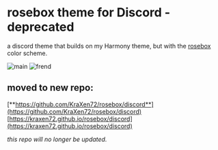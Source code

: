 # rosebox theme for Discord - deprecated
a discord theme that builds on my Harmony theme, but with the [rosebox](https://github.com/KraXen72/rosebox) color scheme. 

![main](https://cdn.discordapp.com/attachments/704792091955429426/769205102393032744/unknown.png)
![frend](https://cdn.discordapp.com/attachments/704792091955429426/769205114556383262/unknown.png)

## moved to new repo:
[**https://github.com/KraXen72/rosebox/discord**](https://github.com/KraXen72/rosebox/discord)
[https://kraxen72.github.io/rosebox/discord](https://kraxen72.github.io/rosebox/discord)   

*this repo will no longer be updated.*
